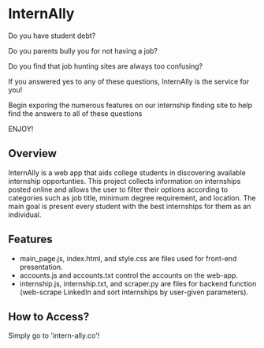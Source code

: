 # InternAlly

Do you have student debt?

Do you parents bully you for not having a job?

Do you find that job hunting sites are always too confusing?

If you answered yes to any of these questions, InternAlly is the service for you!

Begin exporing the numerous features on our internship finding site to help find the answers to all of these questions

ENJOY!

## Overview
InternAlly is a web app that aids college students in discovering available internship opportunties. This project collects information on internships posted online and allows the user to filter their options according to categories such as job title, minimum degree requirement, and location. The main goal is present every student with the best internships for them as an individual.

## Features
- main_page.js, index.html, and style.css are files used for front-end presentation.
- accounts.js and accounts.txt control the accounts on the web-app.
- internship.js, internship.txt, and scraper.py are files for backend function (web-scrape LinkedIn and sort internships by user-given parameters).

## How to Access?

Simply go to 'intern-ally.co'!


